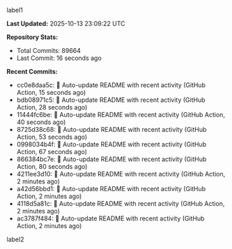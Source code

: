 
label1 
<!-- ACTIVITY_START -->
**Last Updated:** 2025-10-13 23:09:22 UTC

**Repository Stats:**
- Total Commits: 89664
- Last Commit: 16 seconds ago

**Recent Commits:**
- cc0e8daa5c: 🤖 Auto-update README with recent activity (GitHub Action, 15 seconds ago)
- bdb08971c5: 🤖 Auto-update README with recent activity (GitHub Action, 28 seconds ago)
- 11444fc6be: 🤖 Auto-update README with recent activity (GitHub Action, 40 seconds ago)
- 8725d38c68: 🤖 Auto-update README with recent activity (GitHub Action, 53 seconds ago)
- 0998034b4f: 🤖 Auto-update README with recent activity (GitHub Action, 67 seconds ago)
- 866384bc7e: 🤖 Auto-update README with recent activity (GitHub Action, 80 seconds ago)
- 4211ee3d10: 🤖 Auto-update README with recent activity (GitHub Action, 2 minutes ago)
- a42d56bbd1: 🤖 Auto-update README with recent activity (GitHub Action, 2 minutes ago)
- 4118d5a81c: 🤖 Auto-update README with recent activity (GitHub Action, 2 minutes ago)
- ac3787f484: 🤖 Auto-update README with recent activity (GitHub Action, 2 minutes ago)
<!-- ACTIVITY_END -->

label2
